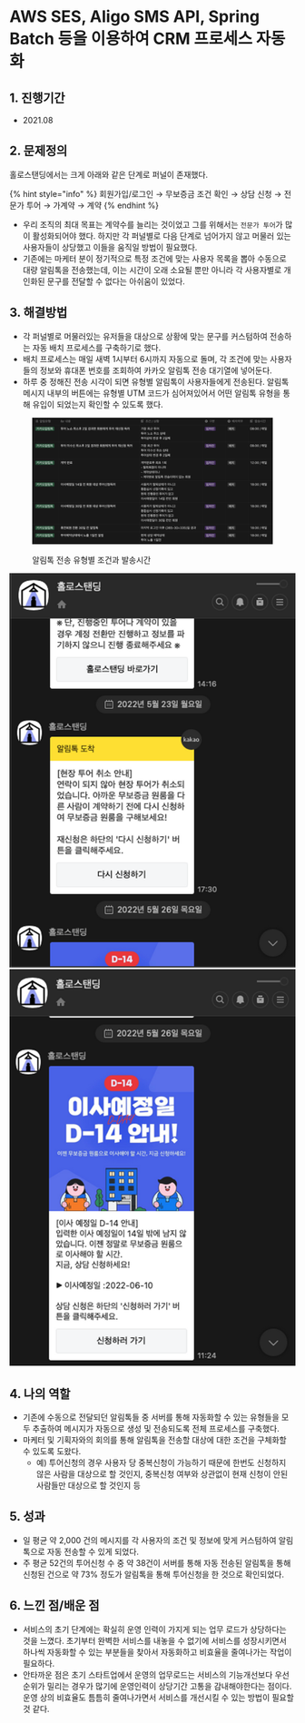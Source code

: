 # AWS SES, Aligo SMS API, Spring Batch 등을 이용하여 CRM 프로세스 자동화

## 1. 진행기간

* 2021.08

## 2. 문제정의

홀로스탠딩에서는 크게 아래와 같은 단계로 퍼널이 존재했다.

{% hint style="info" %}
회원가입/로그인 → 무보증금 조건 확인 → 상담 신청 → 전문가 투어 → 가계약 → 계약
{% endhint %}

* 우리 조직의 최대 목표는 계약수를 늘리는 것이었고 그를 위해서는 `전문가 투어`가 많이 활성화되어야 했다. 하지만 각 퍼널별로 다음 단계로 넘어가지 않고 머물러 있는 사용자들이 상당했고 이들을 움직일 방법이 필요했다.
* 기존에는 마케터 분이 정기적으로 특정 조건에 맞는 사용자 목록을 뽑아 수동으로 대량 알림톡을 전송했는데, 이는 시간이 오래 소요될 뿐만 아니라 각 사용자별로 개인화된 문구를 전달할 수 없다는 아쉬움이 있었다.

## 3. 해결방법

* 각 퍼널별로 머물러있는 유저들을 대상으로 상황에 맞는 문구를 커스텀하여 전송하는 자동 배치 프로세스를 구축하기로 했다.
* 배치 프로세스는 매일 새벽 1시부터 6시까지 자동으로 돌며, 각 조건에 맞는 사용자들의 정보와 휴대폰 번호를 조회하여 카카오 알림톡 전송 대기열에 넣어둔다.
* 하루 중 정해진 전송 시각이 되면 유형별 알림톡이 사용자들에게 전송된다. 알림톡 메시지 내부의 버튼에는 유형별 UTM 코드가 심어져있어서 어떤 알림톡 유형을 통해 유입이 되었는지 확인할 수 있도록 했다.

<figure><img src="../../.gitbook/assets/image (63).png" alt=""><figcaption><p>알림톡 전송 유형별 조건과 발송시간</p></figcaption></figure>

![](<../../.gitbook/assets/image (4) (1).png>)  ![](<../../.gitbook/assets/image (51).png>)

## 4. 나의 역할

* 기존에 수동으로 전달되던 알림톡들 중 서버를 통해 자동화할 수 있는 유형들을 모두 추출하여 메시지가 자동으로 생성 및 전송되도록 전체 프로세스를 구축했다.
* 마케터 및 기획자와의 회의를 통해 알림톡을 전송할 대상에 대한 조건을 구체화할 수 있도록 도왔다.
  * 예) 투어신청의 경우 사용자 당 중복신청이 가능하기 때문에 한번도 신청하지 않은 사람을 대상으로 할 것인지, 중복신청 여부와 상관없이 현재 신청이 안된 사람들만 대상으로 할 것인지 등

## 5. 성과

* 일 평균 약 2,000 건의 메시지를 각 사용자의 조건 및 정보에 맞게 커스텀하여 알림톡으로 자동 전송할 수 있게 되었다.
* 주 평균 52건의 투어신청 수 중 약 38건이 서버를 통해 자동 전송된 알림톡을 통해 신청된 건으로 약 73% 정도가 알림톡을 통해 투어신청을 한 것으로 확인되었다.

## 6. 느낀 점/배운 점

* 서비스의 초기 단계에는 확실히 운영 인력이 가지게 되는 업무 로드가 상당하다는 것을 느꼈다. 초기부터 완벽한 서비스를 내놓을 수 없기에 서비스를 성장시키면서 하나씩 자동화할 수 있는 부분들을 찾아서 자동화하고 비효율을 줄여나가는 작업이 필요하다.
* 안타까운 점은 초기 스타트업에서 운영의 업무로드는 서비스의 기능개선보다 우선순위가 밀리는 경우가 많기에 운영인력이 상당기간 고통을 감내해야한다는 점이다. 운영 상의 비효율도 틈틈히 줄여나가면서 서비스를 개선시킬 수 있는 방법이 필요할 것 같다.
